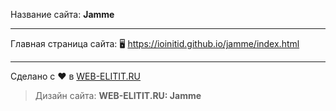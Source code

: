 Название сайта: **Jamme**

------------

Главная страница сайта: 🖥️ https://ioinitid.github.io/jamme/index.html

------------

Сделано с ❤️ в [WEB-ELITIT.RU](https://www.web-elitit.ru "Web-elitit.ru")
> Дизайн сайта: **WEB-ELITIT.RU: Jamme**
